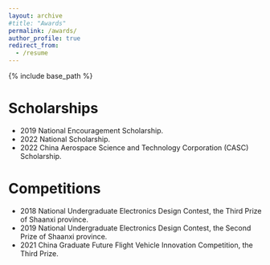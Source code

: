 ```yaml
---
layout: archive
#title: "Awards"
permalink: /awards/
author_profile: true
redirect_from:
  - /resume
---
```


{% include base_path %}

Scholarships
======
* 2019 National Encouragement Scholarship.
* 2022 National Scholarship.
* 2022 China Aerospace Science and Technology Corporation (CASC) Scholarship.

Competitions
======
* 2018 National Undergraduate Electronics Design Contest, the Third Prize of Shaanxi province.
* 2019 National Undergraduate Electronics Design Contest, the Second Prize of Shaanxi province.
* 2021 China Graduate Future Flight Vehicle Innovation Competition, the Third Prize.
